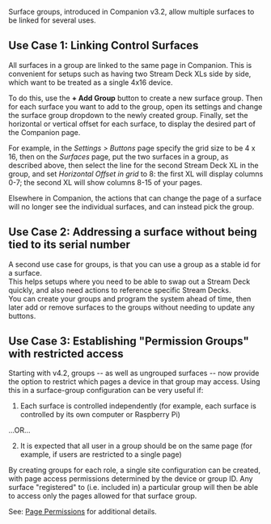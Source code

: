 Surface groups, introduced in Companion v3.2, allow multiple surfaces to be linked for several uses.

## Use Case 1: Linking Control Surfaces

All surfaces in a group are linked to the same page in Companion. This is convenient for setups such as having two Stream Deck XLs side by side, which want to be treated as a single 4x16 device.

To do this, use the **+ Add Group** button to create a new surface group. Then for each surface you want to add to the group, open its settings and change the surface group dropdown to the newly created group.
Finally, set the horizontal or vertical offset for each surface, to display the desired part of the Companion page.

For example, in the _Settings > Buttons_ page specify the grid size to be 4 x 16, then on the _Surfaces_ page, put the two surfaces in a group, as described above, then select the line for the second Stream Deck XL in the group, and set _Horizontal Offset in grid_ to 8: the first XL will display columns 0-7; the second XL will show columns 8-15 of your pages.

Elsewhere in Companion, the actions that can change the page of a surface will no longer see the individual surfaces, and can instead pick the group.

## Use Case 2: Addressing a surface without being tied to its serial number

A second use case for groups, is that you can use a group as a stable id for a surface.  
This helps setups where you need to be able to swap out a Stream Deck quickly, and also need actions to reference specific Stream Decks.  
You can create your groups and program the system ahead of time, then later add or remove surfaces to the groups without needing to update any buttons.

## Use Case 3: Establishing "Permission Groups" with restricted access

Starting with v4.2, groups -- as well as ungrouped surfaces -- now provide the option to restrict which pages a device in that group may access. Using this in a surface-group configuration can be very useful if:

1. Each surface is controlled independently (for example, each surface is controlled by its own computer or Raspberry Pi)

...OR...

2. It is expected that all user in a group should be on the same page (for example, if users are restricted to a single page)

By creating groups for each role, a single site configuration can be created, with page access permissions determined by the device or group ID. Any surface "registered" to (i.e. included in) a particular group will then be able to access only the pages allowed for that surface group.

See: [Page Permissions](#3_config/surfaces/pagepermissions.md) for additional details.
